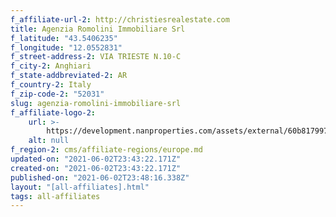 ```yaml
---
f_affiliate-url-2: http://christiesrealestate.com
title: Agenzia Romolini Immobiliare Srl
f_latitude: "43.5406235"
f_longitude: "12.0552831"
f_street-address-2: VIA TRIESTE N.10-C­
f_city-2: Anghiari­
f_state-addbreviated-2: AR­
f_country-2: Italy
f_zip-code-2: "52031"
slug: agenzia-romolini-immobiliare-srl
f_affiliate-logo-2:
    url: >-
        https://development.nanproperties.com/assets/external/60b817997bb7c9717aad7901_6081e5587418b34dc2d6b03a_60785a48209967f18b5f2071_content_romoini-immobilare-christies-luxury-real-estate-tuscany-italy.jpeg
    alt: null
f_region-2: cms/affiliate-regions/europe.md
updated-on: "2021-06-02T23:43:22.171Z"
created-on: "2021-06-02T23:43:22.171Z"
published-on: "2021-06-02T23:48:16.338Z"
layout: "[all-affiliates].html"
tags: all-affiliates
---
```

